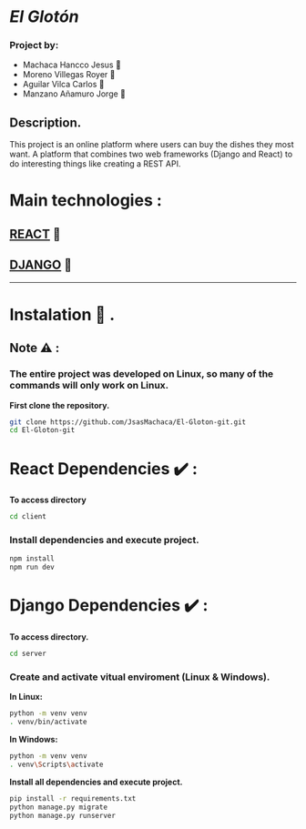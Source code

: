 # *El Glotón*

### Project by:
* Machaca Hancco Jesus :boy:
* Moreno Villegas Royer :boy:
* Aguilar Vilca Carlos :boy:
* Manzano Añamuro Jorge :boy:
  
## Description.
This project is an online platform where users can buy the dishes they most want. A platform that combines two web frameworks (Django and React) to do interesting things like creating a REST API.

# Main technologies : 

## [REACT](https://es.react.dev/) :pushpin:
## [DJANGO](https://www.djangoproject.com/) :pushpin:

---

# Instalation :page_with_curl: .
## Note :warning: :
### The entire project was developed on Linux, so many of the commands will only work on Linux.

**First clone the repository.**

```sh
git clone https://github.com/JsasMachaca/El-Gloton-git.git
cd El-Gloton-git
```

# React Dependencies :heavy_check_mark: :
**To access directory**
```sh
cd client
```

### Install dependencies and execute project.

```bash
npm install
npm run dev
```

# Django Dependencies :heavy_check_mark: :
**To access directory.**
```bash
cd server
```

### Create and activate vitual enviroment (Linux & Windows).
**In Linux:**
```bash
python -m venv venv
. venv/bin/activate
```

**In Windows:**
```bash
python -m venv venv
. venv\Scripts\activate
```

**Install all dependencies and execute project.**
```bash
pip install -r requirements.txt
python manage.py migrate
python manage.py runserver
```
